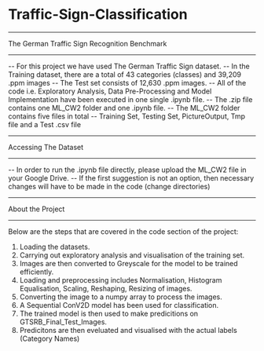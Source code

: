 # Traffic-Sign-Classification
**********************************************
The German Traffic Sign Recognition Benchmark
**********************************************
-- For this project we have used The German Traffic Sign dataset.
-- In the Training dataset, there are a total of 43 categories (classes) and 39,209 .ppm images
-- The Test set consists of 12,630 .ppm images.
-- All of the code i.e. Exploratory Analysis, Data Pre-Processing and Model Implementation have been executed in one single .ipynb file.
-- The .zip file contains one ML_CW2 folder and one .ipynb file.
-- The ML_CW2 folder contains five files in total -- Training Set, Testing Set, PictureOutput, Tmp file and a Test .csv file

**********************************************
Accessing The Dataset
**********************************************
-- In order to run the .ipynb file directly, please upload the ML_CW2 file in your Google Drive. 
-- If the first suggestion is not an option, then necessary changes will have to be made in the code (change directories)

**********************************************
About the Project
**********************************************
Below are the steps that are covered in the code section of the project:
1. Loading the datasets.
2. Carrying out exploratory analysis and visualisation of the training set.
3. Images are then converted to Greyscale for the model to be trained efficiently.
4. Loading and preprocessing includes Normalisation, Histogram Equalisation, Scaling, Reshaping, Resizing of images.
5. Converting the image to a numpy array to process the images.
6. A Sequential ConV2D model has been used for classification.
7. The trained model is then used to make predicitions on GTSRB_Final_Test_Images.
8. Predicitons are then eveluated and visualised with the actual labels (Category Names)

